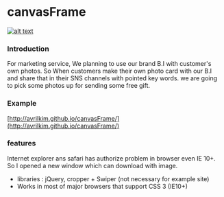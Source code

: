 canvasFrame
============


[![alt text](https://raw.githubusercontent.com/avrilkim/canvasFrame/master/img/sampleImg.jpg)](http://avrilkim.github.io/canvasFrame/)

### Introduction
For marketing service, We planning to use our brand B.I with customer's own photos. So When customers make their own photo card with our B.I and share that in their SNS channels with pointed key words. we are going to pick some photos up for sending some free gift.

### Example
[http://avrilkim.github.io/canvasFrame/](http://avrilkim.github.io/canvasFrame/)

### features
Internet explorer ans safari has authorize problem in browser even IE 10+. So I opened a new window which can download with image.

  - libraries : jQuery, cropper + Swiper (not necessary for example site)
  - Works in most of major browsers that support CSS 3 (IE10+)
